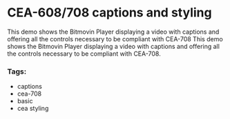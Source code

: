 # CEA-608/708 captions and styling

This demo shows the Bitmovin Player displaying a video with captions and offering all the controls necessary to be compliant with CEA-708
This demo shows the Bitmovin Player displaying a video with captions and offering all the controls necessary to be compliant with CEA-708.

### Tags:

  - captions
  - cea-708
  - basic
  - cea styling